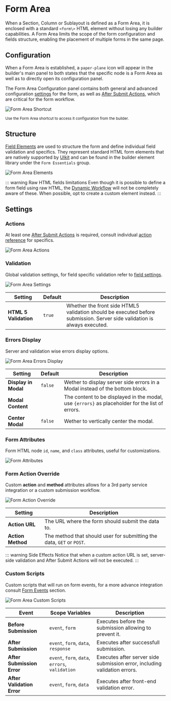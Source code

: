 # Form Area

When a Section, Column or Sublayout is defined as a Form Area, it is enclosed with a standard `<form\>` HTML element without losing any builder capabilities. A Form Area limits the scope of the form configuration and fields structure, enabling the placement of multiple forms in the same page.

## Configuration

When a Form Area is established, a `paper-plane` icon will appear in the builder's main panel to both states that the specific node is a Form Area as well as to directly open its configuration panel.

The Form Area Configuration panel contains both general and advanced configuration [settings](#settings) for the form, as well as [After Submit Actions](./after-submit-actions), which are critical for the form workflow.

![Form Area Shortcut](./assets/formarea-config-shortcut.webp)

<small>Use the Form Area shortcut to access it configuration from the builder.</small>

## Structure

[Field Elements](./fields) are used to structure the form and define individual field validation and specifics. They represent standard HTML form elements that are natively supported by [UIkit](https://getuikit.com/) and can be found in the builder element library under the `Form Essentials` group.

![Form Area Elements](./assets/formarea-elements.webp)

::: warning Raw HTML fields limitations
Even though it is possible to define a form field using raw HTML, the [Dynamic Workflow](./dynamic) will not be completely aware of these. When possible, opt to create a custom element instead.
:::

## Settings

### Actions

At least one [After Submit Actions](./after-submit-actions) is required, consult individual [action reference](./actions) for specifics.

![Form Area Actions](./assets/formarea-config-actions.webp)

### Validation

Global validation settings, for field specific validation refer to [field settings](./fields).

![Form Area Settings](./assets/formarea-config-settings.webp)

| Setting | Default | Description |
| ------- | ------- | ----------- |
| **HTML 5 Validation** | `true` | Whether the front side HTML5 validation should be executed before submission. Server side validation is always executed. |

### Errors Display

Server and validation wise errors display options.

![Form Area Errors Display](./assets/formarea-config-errors-display.webp)

| Setting | Default | Description |
| ------- | ------- | ----------- |
| **Display in Modal** | `false` | Wether to display server side errors in a Modal instead of the bottom block. |
| **Modal Content** | | The content to be displayed in the modal, use `{errors}` as placeholder for the list of errors. |
| **Center Modal** | `false`| Wether to vertically center the modal. |

### Form Attributes

Form HTML node `id`, `name`, and `class` attributes, useful for customizations.

![Form Attributes](./assets/formarea-config-attr.webp)

### Form Action Override

Custom **action** and **method** attributes allows for a 3rd party service integration or a custom submission workflow.

![Form Action Override](./assets/formarea-config-action-override.webp)

| Setting | Description |
| ------- | ----------- |
| **Action URL** | The URL where the form should submit the data to. |
| **Action Method** | The method that should user for submitting the data, `GET` or `POST`. |

::: warning Side Effects
Notice that when a custom action URL is set, server-side validation and After Submit Actions will not be executed.
:::

### Custom Scripts

Custom scripts that will run on form events, for a more advance integration consult [Form Events](./form-events) section.

![Form Area Custom Scripts](./assets/formarea-config-custom-scripts.webp)

| Event | Scope Variables | Description |
| ----- | ---- | ----------- |
| **Before Submission** | `event`, `form` | Executes before the submission allowing to prevent it. |
| **After Submission** | `event`, `form`, `data`, `response` | Executes after successfull submission. |
| **After Submission Error** | `event`, `form`, `data`, `errors`, `validation` | Executes after server side submission error, including validation errors. |
| **After Validation Error** | `event`, `form`, `data` | Executes after front-end validation error. |

